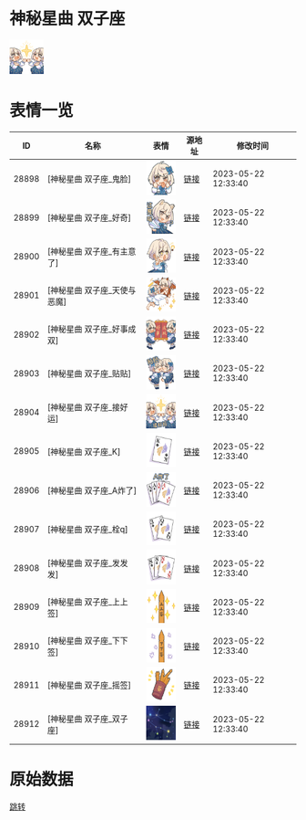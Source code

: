 # 神秘星曲 双子座

<img src="./cover.png" height="60" alt="cover" />

# 表情一览

|ID|名称|表情|源地址|修改时间|
|----|----|----|----|----|
|28898|[神秘星曲 双子座_鬼脸]|<img src="./pic/028898_%5B神秘星曲 双子座_鬼脸%5D.png" height="60" alt="鬼脸"/>|[链接](https://i0.hdslb.com/bfs/garb/43b61eb8848b781b2b7f758d2a4b48380aea9714.png)|2023-05-22 12:33:40|
|28899|[神秘星曲 双子座_好奇]|<img src="./pic/028899_%5B神秘星曲 双子座_好奇%5D.png" height="60" alt="好奇"/>|[链接](https://i0.hdslb.com/bfs/garb/3130150687f1df37680edca854f50b3f38fdc761.png)|2023-05-22 12:33:40|
|28900|[神秘星曲 双子座_有主意了]|<img src="./pic/028900_%5B神秘星曲 双子座_有主意了%5D.png" height="60" alt="有主意了"/>|[链接](https://i0.hdslb.com/bfs/garb/75c0012cc82dea4335a0305058c96c31273d0de1.png)|2023-05-22 12:33:40|
|28901|[神秘星曲 双子座_天使与恶魔]|<img src="./pic/028901_%5B神秘星曲 双子座_天使与恶魔%5D.png" height="60" alt="天使与恶魔"/>|[链接](https://i0.hdslb.com/bfs/garb/4ecce919e4a5be50474ab27d4e662645913d99c7.png)|2023-05-22 12:33:40|
|28902|[神秘星曲 双子座_好事成双]|<img src="./pic/028902_%5B神秘星曲 双子座_好事成双%5D.png" height="60" alt="好事成双"/>|[链接](https://i0.hdslb.com/bfs/garb/73063a0b9687d9831a14068caab9cde8a140a879.png)|2023-05-22 12:33:40|
|28903|[神秘星曲 双子座_贴贴]|<img src="./pic/028903_%5B神秘星曲 双子座_贴贴%5D.png" height="60" alt="贴贴"/>|[链接](https://i0.hdslb.com/bfs/garb/f9ea19acbc61d5eadb3ef98e9d1201121c4517ee.png)|2023-05-22 12:33:40|
|28904|[神秘星曲 双子座_接好运]|<img src="./pic/028904_%5B神秘星曲 双子座_接好运%5D.png" height="60" alt="接好运"/>|[链接](https://i0.hdslb.com/bfs/garb/7cf4a95435c2a3a20bdd501f6bf5c6a05f3b194a.png)|2023-05-22 12:33:40|
|28905|[神秘星曲 双子座_K]|<img src="./pic/028905_%5B神秘星曲 双子座_K%5D.png" height="60" alt="K"/>|[链接](https://i0.hdslb.com/bfs/garb/b3fa9473dde92228a0b3f977a7ef7278f5340a73.png)|2023-05-22 12:33:40|
|28906|[神秘星曲 双子座_A炸了]|<img src="./pic/028906_%5B神秘星曲 双子座_A炸了%5D.png" height="60" alt="A炸了"/>|[链接](https://i0.hdslb.com/bfs/garb/3432e924fa0cbc874138652f8064a48b28961f47.png)|2023-05-22 12:33:40|
|28907|[神秘星曲 双子座_栓q]|<img src="./pic/028907_%5B神秘星曲 双子座_栓q%5D.png" height="60" alt="栓q"/>|[链接](https://i0.hdslb.com/bfs/garb/447893cbc6f54bf6bf4c6c85c4dbee4cffafef5a.png)|2023-05-22 12:33:40|
|28908|[神秘星曲 双子座_发发发]|<img src="./pic/028908_%5B神秘星曲 双子座_发发发%5D.png" height="60" alt="发发发"/>|[链接](https://i0.hdslb.com/bfs/garb/2cf7054c1d6160c29cce50eab6a09de7bd048279.png)|2023-05-22 12:33:40|
|28909|[神秘星曲 双子座_上上签]|<img src="./pic/028909_%5B神秘星曲 双子座_上上签%5D.png" height="60" alt="上上签"/>|[链接](https://i0.hdslb.com/bfs/garb/0dd24f8831c60d35afa22308722c29dd08eb9d64.png)|2023-05-22 12:33:40|
|28910|[神秘星曲 双子座_下下签]|<img src="./pic/028910_%5B神秘星曲 双子座_下下签%5D.png" height="60" alt="下下签"/>|[链接](https://i0.hdslb.com/bfs/garb/a7cb36a06622d587709f181ab71dc3fbee879cd6.png)|2023-05-22 12:33:40|
|28911|[神秘星曲 双子座_摇签]|<img src="./pic/028911_%5B神秘星曲 双子座_摇签%5D.png" height="60" alt="摇签"/>|[链接](https://i0.hdslb.com/bfs/garb/128deac46b5c57b0106e6e56ad946a3d4eb50858.png)|2023-05-22 12:33:40|
|28912|[神秘星曲 双子座_双子座]|<img src="./pic/028912_%5B神秘星曲 双子座_双子座%5D.png" height="60" alt="双子座"/>|[链接](https://i0.hdslb.com/bfs/garb/e359ba3945e9511a2732665173aef84d1ac59d5c.png)|2023-05-22 12:33:40|

# 原始数据

[跳转](./raw.json)


